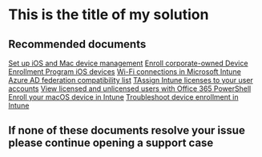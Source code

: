 <properties
	pageTitle="Set up iOS and Mac device management"
	description="Set up iOS and Mac device management"
	service="microsoft.intune"
	resource="intune"
	authors="JonLynn"
	displayOrder=""
	selfHelpType="generic"
	supportTopicIds="32530435"
	resourceTags=""
	productPesIds="15584"
	cloudEnvironments="public"
/>

# This is the title of my solution

## **Recommended documents**

[Set up iOS and Mac device management](https://docs.microsoft.com/en-us/intune/deploy-use/set-up-ios-and-mac-management-with-microsoft-intune)
[Enroll corporate-owned Device Enrollment Program iOS devices](https://docs.microsoft.com/en-us/intune/deploy-use/ios-device-enrollment-program-in-microsoft-intune#steps-to-enroll-ios-devices-by-using-apple-dep-management)
[Wi-Fi connections in Microsoft Intune](https://docs.microsoft.com/en-us/intune/deploy-use/wi-fi-connections-in-microsoft-intune)
[Azure AD federation compatibility list](https://docs.microsoft.com/en-us/azure/active-directory/connect/active-directory-aadconnect-federation-compatibility)
[TAssign Intune licenses to your user accounts](https://docs.microsoft.com/en-us/intune/get-started/start-with-a-paid-subscription-to-microsoft-intune-step-4)
[View licensed and unlicensed users with Office 365 PowerShell](https://technet.microsoft.com/en-us/library/dn771772.aspx)
[Enroll your macOS device in Intune](https://docs.microsoft.com/en-us/intune-user-help/enroll-your-device-in-intune-macos)
[Troubleshoot device enrollment in Intune](https://docs.microsoft.com/en-us/intune/troubleshoot/troubleshoot-device-enrollment-in-intune)

## **If none of these documents resolve your issue please continue opening a support case**
